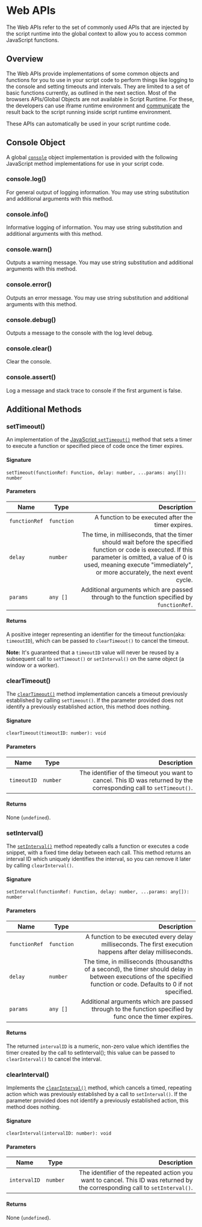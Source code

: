 # Web APIs
The Web APIs refer to the set of commonly used APIs that are injected by the script runtime into the global context to allow you to access common JavaScript functions. 

## Overview
The Web APIs provide implementations of some common objects and functions for you to use in your script code to perform things like logging to the console and setting timeouts and intervals. They are limited to a set of basic functions currently, as outlined in the next section. Most of the browsers APIs/Global Objects are not available in Script Runtime. For these, the developers can use iframe runtime environment and [communicate](./communication/#expose-apis-from-the-ui) the result back to the script running inside script runtime environment.

<InlineAlert slots="text" variant="success"/>

These APIs can automatically be used in your script runtime code.

## Console Object
A global [`console`](https://developer.mozilla.org/en-US/docs/Web/API/console) object implementation is provided with the following JavaScript method implementations for use in your script code.

### console.log()
For general output of logging information. You may use string substitution and additional arguments with this method.

### console.info()
Informative logging of information. You may use string substitution and additional arguments with this method.

### console.warn()
Outputs a warning message. You may use string substitution and additional arguments with this method.

### console.error()
Outputs an error message. You may use string substitution and additional arguments with this method.

### console.debug()
Outputs a message to the console with the log level debug.

### console.clear()
Clear the console.

### console.assert()
Log a message and stack trace to console if the first argument is false.

## Additional Methods
### setTimeout()
An implementation of the [JavaScript `setTimeout()`](https://developer.mozilla.org/en-US/docs/Web/API/setTimeout) method that sets a timer to execute a function or specified piece of code once the timer expires.

#### Signature
`setTimeout(functionRef: Function, delay: number, ...params: any[]): number`

#### Parameters
| Name          | Type        | Description   |
| --------------| ------------| -----------:  |
| `functionRef` | `function` | A function to be executed after the timer expires. |                 
| `delay`       | `number`   | The time, in milliseconds, that the timer should wait before the specified function or code is executed. If this parameter is omitted, a value of 0 is used, meaning execute "immediately", or more accurately, the next event cycle.        |
| `params`      | `any []`   | Additional arguments which are passed through to the function specified by `functionRef`.                    |

#### Returns 
A positive integer representing an identifier for the timeout function(aka: `timeoutID`), which can be passed to `clearTimeout()` to cancel the timeout.

**Note:** It's guaranteed that a `timeoutID` value will never be reused by a subsequent call to `setTimeout()` or `setInterval()` on the same object (a window or a worker). 

### clearTimeout()
The [`clearTimeout()`](https://developer.mozilla.org/en-US/docs/Web/API/clearTimeout) method implementation cancels a timeout previously established by calling `setTimeout()`. If the parameter provided does not identify a previously established action, this method does nothing.

#### Signature
`clearTimeout(timeoutID: number): void`

#### Parameters
| Name          | Type        | Description   |
| --------------| ------------| -----------:  |
| `timeoutID` | `number` | The identifier of the timeout you want to cancel. This ID was returned by the corresponding call to `setTimeout()`. |       

#### Returns
None (`undefined`).

### setInterval()
The [`setInterval()`](https://developer.mozilla.org/en-US/docs/Web/API/setInterval) method repeatedly calls a function or executes a code snippet, with a fixed time delay between each call. This method returns an interval ID which uniquely identifies the interval, so you can remove it later by calling `clearInterval()`.

#### Signature
`setInterval(functionRef: Function, delay: number, ...params: any[]): number`

#### Parameters
| Name          | Type        | Description   |
| --------------| ------------| -----------:  |
| `functionRef`  | `function` | A function to be executed every delay milliseconds. The first execution happens after delay milliseconds. |       
| `delay`       | `number`   | The time, in milliseconds (thousandths of a second), the timer should delay in between executions of the specified function or code. Defaults to 0 if not specified.   |
| `params`      | `any []`   | Additional arguments which are passed through to the function specified by func once the timer expires.                    |

#### Returns
The returned `intervalID` is a numeric, non-zero value which identifies the timer created by the call to setInterval(); this value can be passed to `clearInterval()` to cancel the interval.

### clearInterval()
Implements the [`clearInterval()`](https://developer.mozilla.org/en-US/docs/Web/API/clearInterval) method, which cancels a timed, repeating action which was previously established by a call to `setInterval()`. If the parameter provided does not identify a previously established action, this method does nothing.

#### Signature
`clearInterval(intervalID: number): void`

#### Parameters
| Name          | Type        | Description   |
| --------------| ------------| -----------:  |
| `intervalID` | `number` | The identifier of the repeated action you want to cancel. This ID was returned by the corresponding call to `setInterval()`.|       

#### Returns
None (`undefined`).
